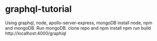 # graphql-tutorial
Using graphql, node, apollo-server-express, mongoDB
install node, npm and mongoDB.
Run mongoDB.
clone repo and npm install
npm run build
http://localhost:4000/graphiql
